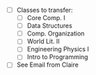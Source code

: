 - [ ] Classes to transfer:
	- [ ] Core Comp. I
	- [ ] Data Structures
	- [ ] Comp. Organization
	- [ ] World Lit. II
	- [ ] Engineering Physics I
	- [ ] Intro to Programming
- [ ] See Email from Claire